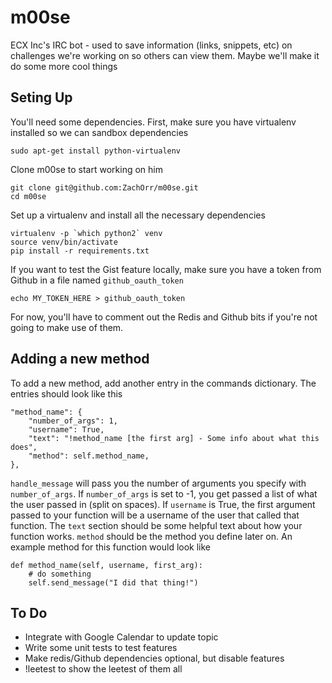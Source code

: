 # m00se

ECX Inc's IRC bot - used to save information (links, snippets, etc) on challenges we're working on so others can view them. Maybe we'll make it do some more cool things

## Seting Up

You'll need some dependencies. First, make sure you have virtualenv installed so we can sandbox dependencies

	sudo apt-get install python-virtualenv

Clone m00se to start working on him

	git clone git@github.com:ZachOrr/m00se.git
	cd m00se

Set up a virtualenv and install all the necessary dependencies

	virtualenv -p `which python2` venv
	source venv/bin/activate
	pip install -r requirements.txt

If you want to test the Gist feature locally, make sure you have a token from Github in a file named `github_oauth_token`

	echo MY_TOKEN_HERE > github_oauth_token

For now, you'll have to comment out the Redis and Github bits if you're not going to make use of them.

## Adding a new method

To add a new method, add another entry in the commands dictionary. The entries should look like this

	"method_name": {
		"number_of_args": 1,
		"username": True,
		"text": "!method_name [the first arg] - Some info about what this does",
		"method": self.method_name,
	},

`handle_message` will pass you the number of arguments you specify with `number_of_args`. If `number_of_args` is set to -1, you get passed a list of what the user passed in (split on spaces). If `username` is True, the first argument passed to your function will be a username of the user that called that function. The `text` section should be some helpful text about how your function works. `method` should be the method you define later on. An example method for this function would look like

	def method_name(self, username, first_arg):
		# do something
		self.send_message("I did that thing!")

## To Do

* Integrate with Google Calendar to update topic
* Write some unit tests to test features
* Make redis/Github dependencies optional, but disable features
* !leetest to show the leetest of them all

